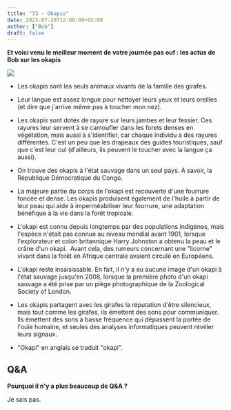 ```yaml
---
title: "73 - Okapis"
date: 2023-07-20T12:00:00+02:00
author: ["Bob"]
draft: false
---
```


**Et voici venu le meilleur moment de votre journée pas ouf : les actus de Bob sur les okapis**

![](/img/73.jpg)

- Les okapis sont les seuls animaux vivants de la famille des girafes.

- Leur langue est assez longue pour nettoyer leurs yeux et leurs oreilles (et dire que j'arrive même pas à toucher mon nez).  

- Les okapis sont dotés de rayure sur leurs jambes et leur fessier. Ces rayures leur servent à se camoufler dans les forets denses en végétation, mais aussi à s'identifier, car chaque individu a des rayures différentes. C'est un peu que les drapeaux des guides touristiques, sauf que c'est leur cul (d'ailleurs, ils peuvent le toucher avec la langue ça aussi).  

- On trouve des okapis à l'état sauvage dans un seul pays. À savoir, la République Démocratique du Congo.

- La majeure partie du corps de l'okapi est recouverte d'une fourrure foncée et dense. Les okapis produisent également de l'huile à partir de leur peau qui aide à imperméabiliser leur fourrure, une adaptation bénéfique à la vie dans la forêt tropicale.

- L'okapi est connu depuis longtemps par des populations indigènes, mais l'espèce n'était pas connue au niveau mondial avant 1901, lorsque l'explorateur et colon britannique Harry Johnston a obtenu la peau et le crâne d'un okapi.  Avant cela, des rumeurs concernant une "licorne" vivant dans la forêt en Afrique centrale avaient circulé en Européens.  
  
- L'okapi reste insaisissable. En fait, il n'y a eu aucune image d'un okapi à l'état sauvage jusqu'en 2008, lorsque la première photo d'un okapi sauvage a été prise par un piège photographique de la Zoological Society of London.

- Les okapis partagent avec les girafes la réputation d'être silencieux, mais tout comme les girafes, ils émettent des sons pour communiquer. Ils émettent des sons à basse fréquence qui dépassent la portée de l'ouïe humaine, et seules des analyses informatiques peuvent révéler leurs signaux.

- "Okapi" en anglais se traduit "okapi".

## Q&A

**Pourquoi il n'y a plus beaucoup de Q&A ?**

Je sais pas.
